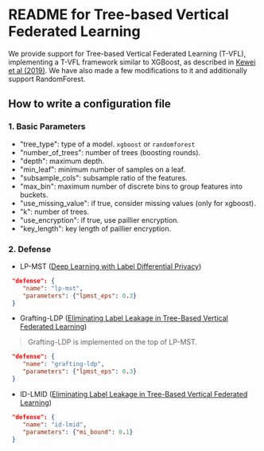 # README for Tree-based Vertical Federated Learning

We provide support for Tree-based Vertical Federated Learning (T-VFL), implementing a T-VFL framework similar to
XGBoost, as described in [Kewei et al (2019)](https://arxiv.org/pdf/1901.08755.pdf). We have also made a few
modifications to it and additionally support RandomForest.

## How to write a configuration file

### 1. Basic Parameters

- "tree\_type": type of a model. `xgboost` or `randomforest`
- "number\_of\_trees": number of trees (boosting rounds).
- "depth": maximum depth.
- "min\_leaf": minimum number of samples on a leaf.
- "subsample\_cols": subsample ratio of the features.
- "max\_bin": maximum number of discrete bins to group features into buckets.
- "use\_missing\_value": if true, consider missing values (only for xgboost).
- "k": number of trees.
- "use\_encryption": if true, use paillier encryption.
- "key\_length": key length of paillier encryption.

### 2. Defense

- LP-MST ([Deep Learning with Label Differential Privacy](https://arxiv.org/abs/2102.06062))

```json
 "defense": {
    "name": "lp-mst",
    "parameters": {"lpmst_eps": 0.3}
 }
```

- Grafting-LDP ([Eliminating Label Leakage in Tree-Based Vertical Federated Learning](https://arxiv.org/abs/2307.10318))

> Grafting-LDP is implemented on the top of LP-MST.

```json
 "defense": {
    "name": "grafting-ldp",
    "parameters": {"lpmst_eps": 0.3}
 }
```

- ID-LMID ([Eliminating Label Leakage in Tree-Based Vertical Federated Learning](https://arxiv.org/abs/2307.10318))

```json
 "defense": {
    "name": "id-lmid",
    "parameters": {"mi_bound": 0.1}
 }
```

